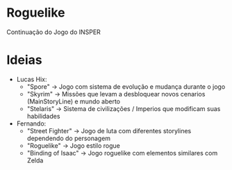 # Roguelike
Continuação do Jogo do INSPER
# Ideias
- Lucas Hix:
	- "Spore" -> Jogo com sistema de evolução e mudança durante o jogo
	- "Skyrim" -> Missões que levam a desbloquear novos cenarios (MainStoryLine) e mundo aberto
	- "Stelaris" -> Sistema de civilizações / Imperios que modificam suas habilidades
- Fernando:
	- "Street Fighter" -> Jogo de luta com diferentes storylines dependendo do personagem
	- "Roguelike" -> Jogo estilo rogue
	- "Binding of Isaac" -> Jogo roguelike com elementos similares com Zelda
